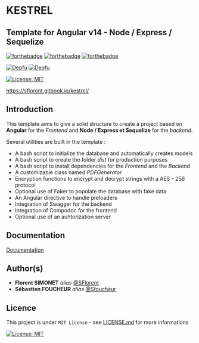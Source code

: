 # KESTREL

## Template for Angular v14 - Node / Express / Sequelize 

[![forthebadge](https://forthebadge.com/images/badges/built-with-love.svg)](https://forthebadge.com) [![forthebadge](https://forthebadge.com/images/badges/it-works-why.svg)](https://forthebadge.com) [![forthebadge](https://forthebadge.com/images/badges/powered-by-black-magic.svg)](https://forthebadge.com)

[![Depfu](https://badges.depfu.com/badges/a89d2322e30be2ad63350af5f0da8885/status.svg)](https://depfu.com) [![Depfu](https://badges.depfu.com/badges/7a5356abbabe8182c4af98d37d09f65c/overview.svg)](https://depfu.com/github/kestrel-org/kestrel?project_id=26258)

[![License: MIT](https://img.shields.io/badge/License-MIT-yellow.svg)](https://opensource.org/licenses/MIT)

https://sflorent.gitbook.io/kestrel/

## Introduction 

This template aims to give a solid structure to create a project based on **Angular** for the *Frontend* and **Node / Express et Sequelize** for the *backend*.

Several utilities are built in the template :

* A bash script to initialize the database and automatically creates models
* A bash script to create the folder *dist* for production purposes
* A bash script to install dependencies for the *Frontend* and the *Backend*
* A customizable class named *PDFGenerator*
* Encryption functions to encrypt and decrypt strings with a AES - 256 protocol
* Optional use of Faker to populate the database with fake data
* An Angular directive to handle preloaders
* Integration of Swagger for the backend
* Integration of Compodoc for the frontend
* Optional use of an auhtorization server

## Documentation

[Documentation](https://sflorent.gitbook.io/kestrel/)

## Author(s)

* **Florent SIMONET** _alias_ [@SFlorent](https://github.com/SFlorent)
* **Sébastien FOUCHEUR** _alias_ [@Sfoucheur](https://github.com/Sfoucheur)

## Licence

This project is under ``MIT License`` - see [LICENSE.md](LICENSE.md) for more informations

[![License: MIT](https://img.shields.io/badge/License-MIT-yellow.svg)](https://opensource.org/licenses/MIT)
